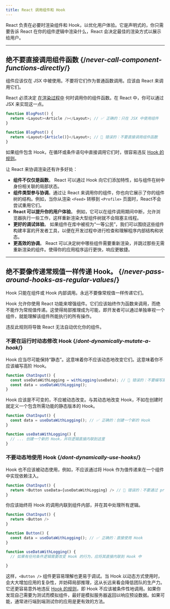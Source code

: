 ```yaml
---
title: React 调用组件和 Hook
---
```


<Intro>
React 负责在必要时渲染组件和 Hook，以优化用户体验。它是声明式的，你只需要告诉 React 在你的组件逻辑中渲染什么，React 会决定最佳的渲染方式以展示给用户。
</Intro>

<InlineToc />

---

## 绝不要直接调用组件函数 {/*never-call-component-functions-directly*/}
组件应该仅在 JSX 中被使用。不要将它们作为普通函数调用。应该由 React 来调用它们。

React 必须决定 [在渲染过程中](/reference/rules/components-and-hooks-must-be-pure#how-does-react-run-your-code) 何时调用你的组件函数。在 React 中，你可以通过 JSX 来实现这一点。

```js {2}
function BlogPost() {
  return <Layout><Article /></Layout>; // ✅ 正确的：只在 JSX 中使用组件
}
```

```js {2}
function BlogPost() {
  return <Layout>{Article()}</Layout>; // 🔴 错误的：不要直接调用组件函数
}
```

如果组件包含 Hook，在循环或条件语句中直接调用它们时，很容易违反 [Hook 的规则](/reference/rules/rules-of-hooks)。

让 React 来协调渲染还有许多好处：

* **组件不仅仅是函数**。 React 可以通过 Hook 向它们添加特性，如与组件在树中身份相关联的局部状态。
* **组件类型参与协调**。通过让 React 来调用你的组件，你也向它展示了你的组件树的结构。例如，当你从渲染 `<Feed>` 转移到 `<Profile>` 页面时，React不会尝试重用它们。
* **React 可以提升你的用户体验**。 例如，它可以在组件调用期间中断，允许浏览器执行一些工作，这样重新渲染大型组件树就不会阻塞主线程。
* **更好的调试体验**。 如果组件在库中被视为“一等公民”，我们可以围绕这些组件构建丰富的开发者工具，以便在开发过程中进行检查和理解程序内部结构和状态。
* **更高效的协调**。 React 可以决定树中哪些组件需要重新渲染，并跳过那些无需重新渲染的组件。使得你的应用程序运行更快，响应更敏捷。

---

## 绝不要像传递常规值一样传递 Hook。 {/*never-pass-around-hooks-as-regular-values*/}

Hook 只能在组件或 Hook 内部调用。永远不要像常规值一样传递它们。

Hook 允许你使用 React 功能来增强组件。它们应该始终作为函数来调用，而绝不能作为常规值传递。这使得局部推理成为可能，即开发者可以通过单独审视一个组件，就能理解该组件所能执行的所有操作。

违反此规则将导致 React 无法自动优化你的组件。

### 不要在运行时动态修改 Hook {/*dont-dynamically-mutate-a-hook*/}

Hook 应当尽可能保持“静态”。这意味着你不应该动态地改变它们。这意味着你不应该编写高阶 Hook。

```js {2}
function ChatInput() {
  const useDataWithLogging = withLogging(useData); // 🔴 错误的：不要编写高阶 Hook
  const data = useDataWithLogging();
}
```

Hook 应该是不可变的，不应被动态改变。与其动态地改变 Hook，不如在创建时就定义一个包含所需功能的静态版本的 Hook。

```js {2,6}
function ChatInput() {
  const data = useDataWithLogging(); // ✅ 正确的：创建一个新的 Hook
}

function useDataWithLogging() {
  // ... 创建一个新的 Hook，并将逻辑直接内联到这里
}
```

### 不要动态地使用 Hook {/*dont-dynamically-use-hooks*/}

Hook 也不应该被动态使用，例如，不应该通过将 Hook 作为值传递来在一个组件中实现依赖注入。

```js {2}
function ChatInput() {
  return <Button useData={useDataWithLogging} /> // 🔴 错误的：不要通过 props 传递 Hook
}
```

你应该始终将 Hook 的调用内联到组件内部，并在其中处理所有逻辑。

```js {6}
function ChatInput() {
  return <Button />
}

function Button() {
  const data = useDataWithLogging(); // ✅ 正确的：直接使用 Hook
}

function useDataWithLogging() {
  // 如果有任何条件逻辑需要改变 Hook 的行为，应将其直接内联到 Hook 中
  
}
```

这样，`<Button />` 组件更容易理解也更易于调试。当 Hook 以动态方式使用时，会大大增加应用的复杂性，并妨碍局部推理，这从长远来看会降低团队的生产力。它还更容易意外地违反 [Hook 的规则](/reference/rules/rules-of-hooks)，即 Hook 不应该被条件性地调用。如果你发现自己需要为测试而模拟组件，最好是模拟服务器返回以响应预设数据。如果可能，通常进行端到端测试你的应用是更有效的方法。

